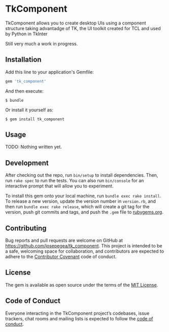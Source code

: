 # TkComponent

TkComponent allows you to create desktop UIs using a component structure taking advantadge of TK, the UI toolkit created for TCL and used by Python in TkInter

Still very much a work in progress.

## Installation

Add this line to your application's Gemfile:

```ruby
gem 'tk_component'
```

And then execute:

    $ bundle

Or install it yourself as:

    $ gem install tk_component

## Usage

TODO: Nothing written yet.

## Development

After checking out the repo, run `bin/setup` to install dependencies. Then, run `rake spec` to run the tests. You can also run `bin/console` for an interactive prompt that will allow you to experiment.

To install this gem onto your local machine, run `bundle exec rake install`. To release a new version, update the version number in `version.rb`, and then run `bundle exec rake release`, which will create a git tag for the version, push git commits and tags, and push the `.gem` file to [rubygems.org](https://rubygems.org).

## Contributing

Bug reports and pull requests are welcome on GitHub at https://github.com/josepegea/tk_component. This project is intended to be a safe, welcoming space for collaboration, and contributors are expected to adhere to the [Contributor Covenant](http://contributor-covenant.org) code of conduct.

## License

The gem is available as open source under the terms of the [MIT License](https://opensource.org/licenses/MIT).

## Code of Conduct

Everyone interacting in the TkComponent project’s codebases, issue trackers, chat rooms and mailing lists is expected to follow the [code of conduct](https://github.com/josepegea/tk_component/blob/master/CODE_OF_CONDUCT.md).
